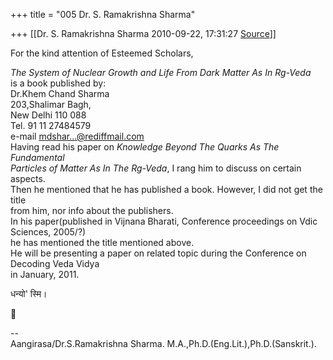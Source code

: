 +++
title = "005 Dr. S. Ramakrishna Sharma"

+++
[[Dr. S. Ramakrishna Sharma	2010-09-22, 17:31:27 [Source](https://groups.google.com/g/bvparishat/c/ooKKV4QO5lA)]]



For the kind attention of Esteemed Scholars,  
  
*The System of Nuclear Growth and Life From Dark Matter As In Rg-Veda*  
is a book published by:  
Dr.Khem Chand Sharma  
203,Shalimar Bagh,  
New Delhi 110 088  
Tel. 91 11 27484579  
e-mail [mdshar...@rediffmail.com]()  
Having read his paper on *Knowledge Beyond The Quarks As The Fundamental  
Particles of Matter As In The Rg-Veda*, I rang him to discuss on certain aspects.  
Then he mentioned that he has published a book. However, I did not get the title  
from him, nor info about the publishers.  
In his paper(published in Vijnana Bharati, Conference proceedings on Vdic Sciences, 2005/?)  
he has mentioned the title mentioned above.  
He will be presenting a paper on related topic during the Conference on Decoding Veda Vidya  
in January, 2011.  
  
धन्यो' स्मि।   



--  
Aangirasa/Dr.S.Ramakrishna Sharma. M.A.,Ph.D.(Eng.Lit.),Ph.D.(Sanskrit.).  

